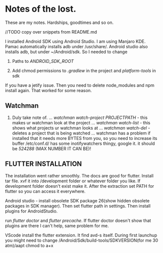# Notes of the lost.
These are my notes. Hardships, goodtimes and so on.

//TODO copy over snippets from README.md

I installed Android SDK using Android Studio. I am using Manjaro KDE. Pamac automatically installs adb under /usr/share/. Android studio also installs adb, but under ~/Android/sdk. So I needed to change 

1. Paths to *ANDROID_SDK_ROOT*

2. Add chmod permissions to *.gradlew* in the project and *platform-tools* in sdk

If you have a jetify issue. Then you need to delete node_modules and npm install again. That worked for some reason.

## Watchman

1. Duly take note of.
... *watchman watch-project PROJECTPATH* - this makes ur watchman look at the project
... *watchman watch-list* - this shows what projects ur watchman looks at
... *watchman watch-del* - deletes a project that is being watched
... watchman has a problem if installed that it needs more BYTES from you, so you need to increase its buffer /etc/conf.d/ has some inotifywatchers thingy, google it. it should be *524288* (MAX NUMBER IT CAN BE)!

## FLUTTER INSTALLATION

The installation went rather smoothly. The docs are good for flutter. Install tar file. xvf it into /development folder or whatever folder you like. If development folder doesn't exist make it. After the extraction set PATH for flutter so you can access it everywhere.

Android studio - install obsolete SDK package 26(show hidden obsolete packages in SDK manager). Then set flutter path in settings. Then install plugins for AndroidStudio.

run *flutter doctor* and *flutter precache*. If flutter doctor doesn't show that plugins are there I can't help, same problem for me. 

VScode install the flutter extension. It find avd-s itself. During first launchup you might need to change /Android/Sdk/build-tools/SDKVERSION(for me 30 atm)/aapt chmod to a+x
